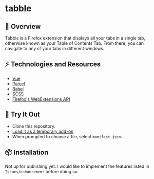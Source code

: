 # tabble

## :pencil:  Overview
Tabble is a Firefox extension that displays all your tabs in a single tab, otherwise known as your Table of Contents Tab. From there, you can navigate to any of your tabs in different windows.

## :zap:  Technologies and Resources
- [Vue](https://vuejs.org/v2/guide/)
- [Parcel](https://parceljs.org/)
- [Babel](https://babeljs.io/)
- [SCSS](https://sass-lang.com)
- [Firefox's WebExtensions API](https://developer.mozilla.org/en-US/docs/Mozilla/Add-ons/WebExtensions/API)

## :balloon: Try It Out
- Clone this repository.
- [Load it as a temporary add-on](https://blog.mozilla.org/addons/2015/12/23/loading-temporary-add-ons/).
- When prompted to choose a file, select `manifest.json`.

## :package:  Installation
Not up for publishing yet. I would like to implement the features listed in `Issues/enhancement` before doing so.
